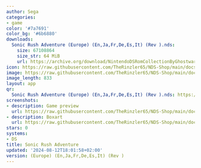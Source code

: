 ```yaml
---
author: Sega
categories:
- game
color: '#7a7691'
color_bg: '#6b6880'
downloads:
  Sonic Rush Adventure (Europe) (En,Ja,Fr,De,Es,It) (Rev ).nds:
    size: 67108864
    size_str: 64 MiB
    url: https://archive.org/download/NintendoDSRomCollectionByGhostware/Sonic%20Rush%20Adventure%20%28Europe%29%20%28En%2CJa%2CFr%2CDe%2CEs%2CIt%29%20%28Rev%20%29.nds
icon: https://raw.githubusercontent.com/TheRinzler65/NDS-Shop/main/docs/assets/images/icons/sonicrushadventure.png
image: https://raw.githubusercontent.com/TheRinzler65/NDS-Shop/main/docs/assets/images/icons/sonicrushadventure.png
image_length: 833
layout: app
qr:
  Sonic Rush Adventure (Europe) (En,Ja,Fr,De,Es,It) (Rev ).nds: https://db-nds-shop.netlify.app/assets/images/qr/sonic-rush-adventure-europe-enjafrdeesit-rev--nds.png
screenshots:
- description: Game preview
  url: https://raw.githubusercontent.com/TheRinzler65/NDS-Shop/main/docs/assets/images/screenshots/sonicrushadventure/sonicrushadventure.png
- description: Boxart
  url: https://raw.githubusercontent.com/TheRinzler65/NDS-Shop/main/docs/assets/images/boxart/Sonic%20Rush%20Adventure%20(Europe)%20(En%2CJa%2CFr%2CDe%2CEs%2CIt)%20(Rev%20).nds.png
stars: 0
systems:
- DS
title: Sonic Rush Adventure
updated: '2024-08-12T18:01:58+02:00'
version: (Europe) (En,Ja,Fr,De,Es,It) (Rev )
---
```

